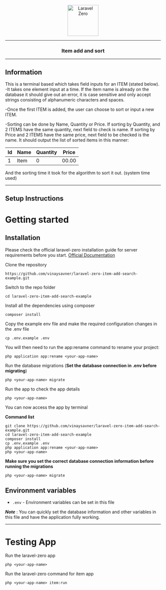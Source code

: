 

<p align="center">
    <img title="Laravel Zero" height="100" src="https://raw.githubusercontent.com/laravel-zero/docs/master/images/logo/laravel-zero-readme.png" />
</p>

------

<h3><center>Item add and sort</center></h3>

------

## Information
This is a <bold> terminal based </bold> which takes field inputs for an ITEM (stated below).
-It takes one element input at a time. If the item name is already on the database it should give out an error, it is case sensitive and only accept strings consisting of alphanumeric characters and spaces.

-Once the first ITEM is added, the user can choose to sort or input a new ITEM.

-Sorting can be done by Name, Quantity or Price.
If sorting by Quantity, and 2 ITEMS have the same quantity, next field to check is name. 
If sorting by Price and 2 ITEMS have the same price, next field to be checked is the name. 
It should output the list of sorted items in this manner:

| **Id** 	| **Name**  | **Quantity** | **Price** |
|----------	|------------------	|------------------	|------------------	|
| 1      	| Item     	| 0 	| 00.00 |


And the sorting time it took for the algorithm to sort it out. (system time used)

------

## Setup Instructions

# Getting started

## Installation

Please check the official laravel-zero installation guide for server requirements before you start. [Official Documentation](https://laravel-zero.com/docs/introduction)
 

Clone the repository

    https://github.com/vinaysavner/laravel-zero-item-add-search-example.git

Switch to the repo folder

    cd laravel-zero-item-add-search-example

Install all the dependencies using composer

    composer install

Copy the example env file and make the required configuration changes in the .env file

    cp .env.example .env

You will then need to run the app:rename command to rename your project:

    php application app:rename <your-app-name>

Run the database migrations (**Set the database connection in .env before migrating**)

    php <your-app-name> migrate

Run the app to check the app details
  
    php <your-app-name> 

You can now access the app by terminal

**Command list**

    git clone https://github.com/vinaysavner/laravel-zero-item-add-search-example.git
    cd laravel-zero-item-add-search-example
    composer install
    cp .env.example .env
    php application app:rename <your-app-name>
    php <your-app-name> 
    
**Make sure you set the correct database connection information before running the migrations**

    php <your-app-name> migrate

## Environment variables

- `.env` - Environment variables can be set in this file

***Note*** : You can quickly set the database information and other variables in this file and have the application fully working.

----------

# Testing App

Run the laravel-zero app

    php <your-app-name>

Run the laravel-zero command for item app

    php <your-app-name> item:run
